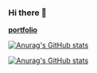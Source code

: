 ### Hi there 👋

**[portfolio](https://p-jihyo.jp/)**

[![Anurag's GitHub stats](https://github-readme-stats.vercel.app/api?username=NaoyaTatetsu
)](https://github.com/anuraghazra/github-readme-stats)

[![Anurag's GitHub stats](https://github-readme-stats.vercel.app/api?username=NaoyaTatetsu&show_icons=true&theme=radical
)](https://github.com/anuraghazra/github-readme-stats)
